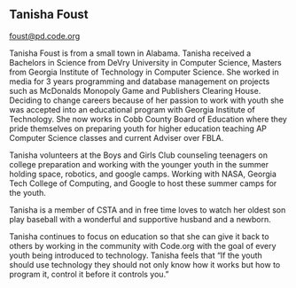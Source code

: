 ## Tanisha Foust

[foust@pd.code.org](mailto:foust@pd.code.org)

Tanisha Foust is from a small town in Alabama. Tanisha received a Bachelors in Science from DeVry University in Computer Science, Masters from Georgia Institute of Technology in Computer Science. She worked in media for 3 years programming and database management on projects such as McDonalds Monopoly Game and Publishers Clearing House. Deciding to change careers because of her passion to work with youth she was accepted into an educational program with Georgia Institute of Technology. She now works in Cobb County Board of Education where they pride themselves on preparing youth for higher education teaching AP Computer Science classes and current Adviser over FBLA.

Tanisha volunteers at the Boys and Girls Club counseling teenagers on college preparation and working with the younger youth in the summer holding space, robotics, and google camps. Working with NASA, Georgia Tech College of Computing, and Google to host these summer camps for the youth.

Tanisha is a member of CSTA and in free time loves to watch her oldest son play baseball with a wonderful and supportive husband and a newborn. 

Tanisha continues to focus on education so that she can give it back to others by working in the community with Code.org with the goal of every youth being introduced to technology. Tanisha feels that “If the youth should use technology they should not only know how it works but how to program it, control it before it controls you.”